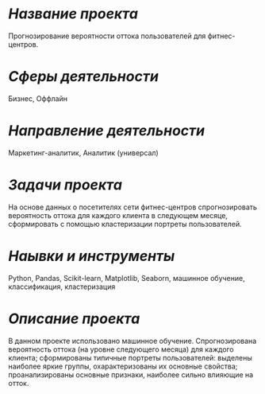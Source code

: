 # *Название проекта*
Прогнозирование вероятности оттока пользователей для фитнес-центров.
# *Сферы деятельности*
Бизнес,
Оффлайн
# *Направление деятельности*
Маркетинг-аналитик,
Аналитик (универсал)
# *Задачи проекта*
На основе данных о посетителях сети фитнес-центров спрогнозировать вероятность оттока для каждого клиента в следующем месяце, сформировать с помощью кластеризации портреты пользователей.
# *Наывки и инструменты*
Python,
Pandas,
Scikit-learn,
Matplotlib,
Seaborn,
машинное обучение,
классификация,
кластеризация
# *Описание проекта*
В данном проекте использовано машинное обучение. Спрогнозирована вероятность
оттока (на уровне следующего месяца) для каждого клиента; сформированы типичные
портреты пользователей: выделены наиболее яркие группы, охарактеризованы их
основные свойства; проанализированы основные признаки, наиболее сильно влияющие
на отток.
